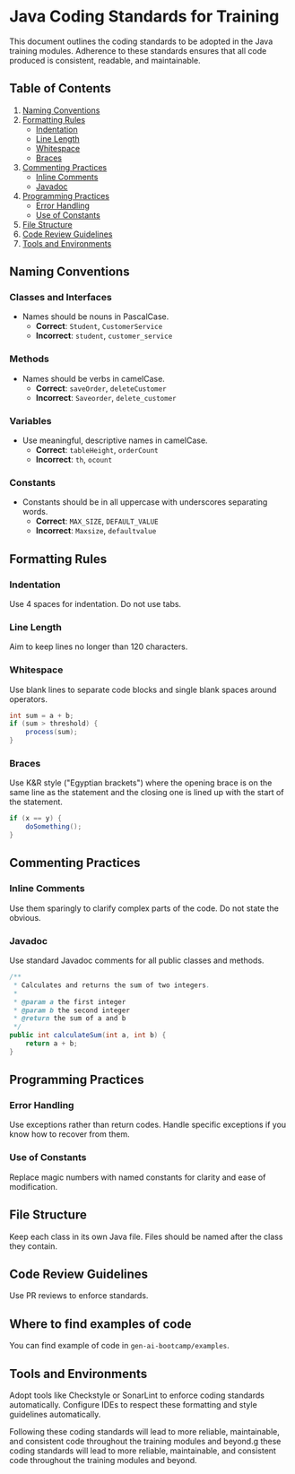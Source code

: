 # Java Coding Standards for Training

This document outlines the coding standards to be adopted in the Java training modules. Adherence to these standards ensures that all code produced is consistent, readable, and maintainable.

## Table of Contents
1. [Naming Conventions](#naming-conventions)
2. [Formatting Rules](#formatting-rules)
    - [Indentation](#indentation)
    - [Line Length](#line-length)
    - [Whitespace](#whitespace)
    - [Braces](#braces)
3. [Commenting Practices](#commenting-practices)
    - [Inline Comments](#inline-comments)
    - [Javadoc](#javadoc)
4. [Programming Practices](#programming-practices)
    - [Error Handling](#error-handling)
    - [Use of Constants](#use-of-constants)
5. [File Structure](#file-structure)
6. [Code Review Guidelines](#code-review-guidelines)
7. [Tools and Environments](#tools-and-environments)

## Naming Conventions

### Classes and Interfaces
- Names should be nouns in PascalCase.
    - **Correct**: `Student`, `CustomerService`
    - **Incorrect**: `student`, `customer_service`

### Methods
- Names should be verbs in camelCase.
    - **Correct**: `saveOrder`, `deleteCustomer`
    - **Incorrect**: `Saveorder`, `delete_customer`

### Variables
- Use meaningful, descriptive names in camelCase.
    - **Correct**: `tableHeight`, `orderCount`
    - **Incorrect**: `th`, `ocount`

### Constants
- Constants should be in all uppercase with underscores separating words.
    - **Correct**: `MAX_SIZE`, `DEFAULT_VALUE`
    - **Incorrect**: `Maxsize`, `defaultvalue`

## Formatting Rules

### Indentation
Use 4 spaces for indentation. Do not use tabs.

### Line Length
Aim to keep lines no longer than 120 characters.

### Whitespace
Use blank lines to separate code blocks and single blank spaces around operators.

```java
int sum = a + b;
if (sum > threshold) {
    process(sum);
}
```

### Braces
Use K&R style ("Egyptian brackets") where the opening brace is on the same line as the statement and the closing one is lined up with the start of the statement.

```java
if (x == y) {
    doSomething();
}
```

## Commenting Practices

### Inline Comments
Use them sparingly to clarify complex parts of the code. Do not state the obvious.

### Javadoc
Use standard Javadoc comments for all public classes and methods.

```java
/**
 * Calculates and returns the sum of two integers.
 *
 * @param a the first integer
 * @param b the second integer
 * @return the sum of a and b
 */
public int calculateSum(int a, int b) {
    return a + b;
}
```

## Programming Practices

### Error Handling
Use exceptions rather than return codes. Handle specific exceptions if you know how to recover from them.

### Use of Constants
Replace magic numbers with named constants for clarity and ease of modification.

## File Structure
Keep each class in its own Java file. Files should be named after the class they contain.

## Code Review Guidelines
Use PR reviews to enforce standards.

## Where to find examples of code
You can find example of code in `gen-ai-bootcamp/examples`.

## Tools and Environments
Adopt tools like Checkstyle or SonarLint to enforce coding standards automatically. Configure IDEs to respect these formatting and style guidelines automatically.

Following these coding standards will lead to more reliable, maintainable, and consistent code throughout the training modules and beyond.g these coding standards will lead to more reliable, maintainable, and consistent code throughout the training modules and beyond.
